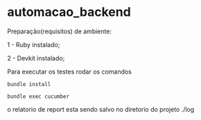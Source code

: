 # automacao_backend

Preparação(requisitos) de ambiente:

1 - Ruby instalado;

2 - Devkit instalado;

Para executar os testes rodar os comandos

    bundle install

    bundle exec cucumber

o relatorio de report esta sendo salvo no diretorio do projeto ./log
